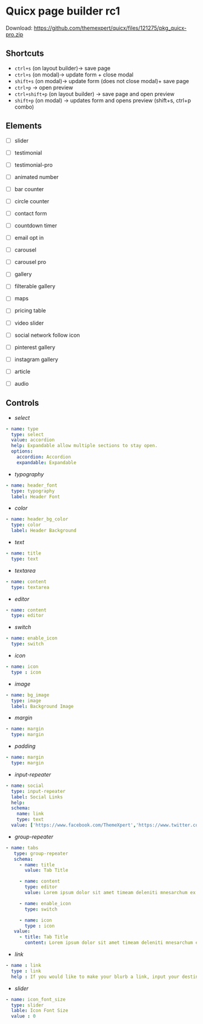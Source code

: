 # Quicx page builder rc1
Download: https://github.com/themexpert/quicx/files/121275/pkg_quicx-pro.zip

## Shortcuts
- `ctrl+s` (on layout builder)-> save page
- `ctrl+s` (on modal)-> update form + close modal
- `shift+s` (on modal)-> update form (does not close modal)+ save page
- `ctrl+p` -> open preview
- `ctrl+shift+p` (on layout builder) -> save page and open preview
- `shift+p` (on modal) -> updates form and opens preview (shift+s, ctrl+p combo)


## Elements
- [ ] slider
- [ ] testimonial
- [ ] testimonial-pro
- [ ] animated number
- [ ] bar counter
- [ ] circle counter
- [ ] contact form
- [ ] countdown timer
- [ ] email opt in
- [ ] carousel
- [ ] carousel pro
- [ ] gallery
- [ ] filterable gallery
- [ ] maps
- [ ] pricing table
- [ ] video slider
- [ ] social network follow icon
- [ ] pinterest gallery
- [ ] instagram gallery
- [ ] article
- [ ] audio


## Controls
- *select*
```yml
- name: type
  type: select
  value: accordion
  help: Expandable allow multiple sections to stay open.
  options:
    accordion: Accordion
    expandable: Expandable
```

- *typography*
```yml
- name: header_font
  type: typography
  label: Header Font
```

- *color*
```yml
- name: header_bg_color
  type: color
  label: Header Background
```

- *text*
```yml
- name: title
  type: text
```

- *textarea*
```yml
- name: content
  type: textarea
```

- *editor*
```yml
- name: content
  type: editor
```

- *switch*
```yml
- name: enable_icon
  type: switch
```

- *icon*
```yml
- name: icon
  type : icon
```

- *image*
```yml
- name: bg_image
  type: image
  label: Background Image
```

- *margin*
```yml
- name: margin
  type: margin
```

- *padding*
```yml
- name: margin
  type: margin
```

- *input-repeater*
```yml
- name: social
  type: input-repeater
  label: Social Links
  help:
  schema:
    name: link
    type: text
  value: ['https://www.facebook.com/ThemeXpert','https://www.twitter.com/themexpert']
```

- *group-repeater*
```yml
- name: tabs
   type: group-repeater
   schema:
     - name: title
       value: Tab Title

     - name: content
       type: editor
       value: Lorem ipsum dolor sit amet timeam deleniti mnesarchum ex sed

     - name: enable_icon
       type: switch

     - name: icon
       type : icon
   value:
     - title: Tab Title
       content: Lorem ipsum dolor sit amet timeam deleniti mnesarchum ex sed
```

- *link*
```yml
- name : link
  type : link
  help : If you would like to make your blurb a link, input your destination URL here.
```

- *slider*
```yml
- name: icon_font_size
  type: slider
  lable: Icon Font Size
  value : 0
```
